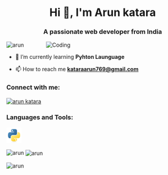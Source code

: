 <h1 align="center">Hi 👋, I'm Arun katara</h1>
<h3 align="center">A passionate web developer from India</h3>
<img align="right" alt="Coding" width="400" src="https://cdn.dribbble.com/users/1162077/screenshots/3848914/programmer.gif">
<p align="left"> <img src="https://komarev.com/ghpvc/?username=arun&label=Profile%20views&color=0e75b6&style=flat" alt="arun" /> </p>

- 🌱 I’m currently learning **Pyhton Launguage**

- 📫 How to reach me **kataraarun769@gmail.com**

<h3 align="left">Connect with me:</h3>
<p align="left">
<a href="https://linkedin.com/in/arun katara" target="blank"><img align="center" src="https://raw.githubusercontent.com/rahuldkjain/github-profile-readme-generator/master/src/images/icons/Social/linked-in-alt.svg" alt="arun katara" height="30" width="40" /></a>
</p>

<h3 align="left">Languages and Tools:</h3>
<p align="left"> <a href="https://www.python.org" target="_blank" rel="noreferrer"> <img src="https://raw.githubusercontent.com/devicons/devicon/master/icons/python/python-original.svg" alt="python" width="40" height="40"/> </a> </p>

<p><img align="left" src="https://github-readme-stats.vercel.app/api/top-langs?username=arun&show_icons=true&locale=en&layout=compact" alt="arun" /></p>

<p>&nbsp;<img align="center" src="https://github-readme-stats.vercel.app/api?username=arun&show_icons=true&locale=en" alt="arun" /></p>

<p><img align="center" src="https://github-readme-streak-stats.herokuapp.com/?user=arun&" alt="arun" /></p>

